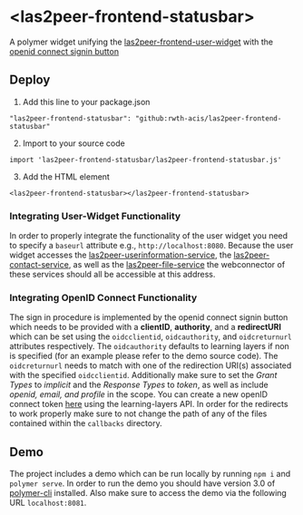 # \<las2peer-frontend-statusbar\>

A polymer widget unifying the [las2peer-frontend-user-widget](https://github.com/rwth-acis/las2peer-frontend-user-widget) with the [openid connect signin button](https://github.com/rwth-acis/openidconnect-signin)

## Deploy

1. Add this line to your package.json
```
"las2peer-frontend-statusbar": "github:rwth-acis/las2peer-frontend-statusbar"
```
2. Import to your source code
```
import 'las2peer-frontend-statusbar/las2peer-frontend-statusbar.js'
```
3. Add the HTML element
```
<las2peer-frontend-statusbar></las2peer-frontend-statusbar>
```

### Integrating User-Widget Functionality
In order to properly integrate the functionality of the user widget you need to specify a `baseurl` attribute e.g., `http://localhost:8080`.
Because the user widget accesses the [las2peer-userinformation-service](https://github.com/rwth-acis/las2peer-UserInformation-Service), the [las2peer-contact-service](https://github.com/rwth-acis/las2peer-Contact-Service), as well as the [las2peer-file-service](https://github.com/rwth-acis/las2peer-FileService) the webconnector of these services should all be accessible at this address.

### Integrating OpenID Connect Functionality
The sign in procedure is implemented by the openid connect signin button which needs to be provided with a **clientID**, **authority**, and a **redirectURI** which can be set using the `oidcclientid`, `oidcauthority`, and `oidcreturnurl` attributes respectively. The `oidcauthority` defaults to learning layers if non is specified (for an example please refer to the demo source code).
The `oidcreturnurl` needs to match with one of the redirection URI(s) associated with the specified `oidcclientid`. Additionally make sure to set the *Grant Types* to *implicit* and the *Response Types* to *token*, as well as include *openid, email, and profile* in the scope.
You can create a new openID connect token [here](https://api.learning-layers.eu/o/oauth2/) using the learning-layers API. In order for the redirects to work properly make sure to not change the path of any of the files contained within the `callbacks` directory.

## Demo

The project includes a demo which can be run locally by running `npm i` and `polymer serve`.
In order to run the demo you should have version 3.0 of [polymer-cli](https://polymer-library.polymer-project.org/3.0/docs/tools/polymer-cli) installed. Also make sure to access the demo via the following URL `localhost:8081`.
